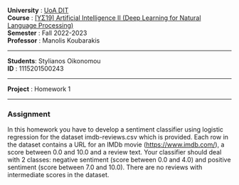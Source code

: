 **University** : [UoA DIT](https://www.di.uoa.gr/)  
**Course**     : [[ΥΣ19] Artificial Intelligence II (Deep Learning for Natural Language Processing)](https://www.di.uoa.gr/en/studies/undergraduate/805)  
**Semester**   : Fall 2022-2023  
**Professor**  : Manolis Koubarakis  
___   
**Students**: Stylianos Oikonomou  
**ID** : 1115201500243  
___  
**Project** : Homework 1  
___  
### Assignment  
In this homework you have to develop a sentiment classifier using logistic regression for the dataset imdb-reviews.csv which is provided. Each row in the dataset contains a URL for an IMDb movie (https://www.imdb.com/), a score between 0.0 and 10.0 and a review text. Your classifier should deal with 2 classes: negative sentiment (score between 0.0 and 4.0) and positive sentiment (score between 7.0 and 10.0). There are no reviews with intermediate scores in the dataset.
